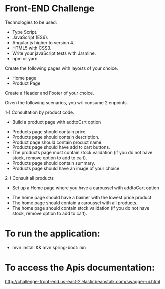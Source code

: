 # Front-END Challenge

Technologies to be used:

* Type Script.
* JavaScript (ES6).
* Angular js higher to version 4.
* HTML5 with CSS3.
* Write your javaScript tests with Jasmine.
* npm or yarn.


Create the following pages with layouts of your choice.

- Home page
- Product Page

Create a Header and Footer of your choice.


Given the following scenarios, you will consume 2 enpoints.

1-) Consultation by product code.

 * Build a product page with addtoCart option
 
 - Products page should contain price.
 - Products page should contain description.
 - Product page should contain product name.
 - Products page should have add to cart buttons.
 - The products page must contain stock validation (if you do not have stock, remove option to add to cart).
 - Products page should contain summary.
 - Products page should have an image of your choice.
 

2-) Consult all products

  * Set up a Home page where you have a caroussel with addtoCart option
  
  - The home page should have a banner with the lowest price product.
  - The home page should contain a caroussel with all products.
  - The home page should contain stock validation (if you do not have stock, remove option to add to cart).
  
  
  
 # To run the application:
  
*   mvn install && mvn spring-boot: run
   
 #  To access the Apis documentation:
   
 http://challenge-front-end.us-east-2.elasticbeanstalk.com/swagger-ui.html
